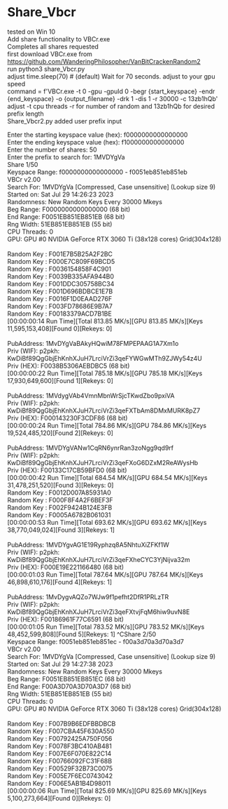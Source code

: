 # Share_Vbcr 
tested on Win 10<br>
Add share functionality to VBCr.exe<br>
Completes all shares requested<br>
first download VBCr.exe from https://github.com/WanderingPhilosopher/VanBitCrackenRandom2 <br>
run python3 share_Vbcr.py<br>
adjust time.sleep(70)  # (default) Wait for 70 seconds. adjust to your gpu speed<br>
command = f'VBCr.exe -t 0 -gpu -gpuId 0 -begr {start_keyspace} -endr {end_keyspace} -o {output_filename} -drk 1 -dis 1 -r 30000 -c 13zb1hQb'<br> 
adjust -t cpu threads -r for number of random and 13zb1hQb for desired prefix length <br>
Share_Vbcr2.py added user prefix input<br>

Enter the starting keyspace value (hex): f0000000000000000<br>
Enter the ending keyspace value (hex): f1000000000000000<br>
Enter the number of shares: 50<br>
Enter the prefix to search for: 1MVDYgVa<br>
Share 1/50<br>
Keyspace Range: f0000000000000000 - f0051eb851eb851eb<br>
VBCr v2.00<br>
 Search For: 1MVDYgVa [Compressed, Case unsensitive] (Lookup size 9)<br>
 Started on: Sat Jul 29 14:26:23 2023<br>
 Randomness: New Random Keys Every 30000 Mkeys<br>
  Beg Range: F0000000000000000 (68 bit)<br>
  End Range: F0051EB851EB851EB (68 bit)<br>
  Rng Width: 51EB851EB851EB (55 bit)<br>
CPU Threads: 0<br>
GPU: GPU #0 NVIDIA GeForce RTX 3060 Ti (38x128 cores) Grid(304x128)<br>
<br>
Random Key :  F001E7B5B25A2F2BC<br>
Random Key :  F000E7C809F69BCD5<br>
Random Key :  F0036154858F4C901<br>
Random Key :  F0039B335AFA944B0<br>
Random Key :  F001DDC305758BC34<br>
Random Key :  F001D696BDBCE1E7B<br>
Random Key :  F0016F1D0EAAD276F<br>
Random Key :  F003FD78686E9B7A7<br>
Random Key :  F00183379ACD7B1BE<br>
 [00:00:00:14 Run Time][Total 813.85 MK/s][GPU 813.85 MK/s][Keys 11,595,153,408][Found 0][Rekeys: 0]<br>
<br>
PubAddress: 1MvDYgVaBAkyHQwiM78FMPEPAAG1A7Xm1o<br>
Priv (WIF): p2pkh: KwDiBf89QgGbjEhKnhXJuH7LrciVrZi3qeFYWGwMTh9ZJWy54z4U<br>
Priv (HEX): F0038B5306AEBDBC5 (68 bit)<br>
 [00:00:00:22 Run Time][Total 785.18 MK/s][GPU 785.18 MK/s][Keys 17,930,649,600][Found 1][Rekeys: 0]<br>
<br>
PubAddress: 1MVdygVAb4VmnMbnWrSjcTKwdZbo9pxiVA<br>
Priv (WIF): p2pkh: KwDiBf89QgGbjEhKnhXJuH7LrciVrZi3qeFXTbAm8DMxMURK8pZ7<br>
Priv (HEX): F000143230F3CDF86 (68 bit)<br>
 [00:00:00:24 Run Time][Total 784.86 MK/s][GPU 784.86 MK/s][Keys 19,524,485,120][Found 2][Rekeys: 0]<br>
<br>
PubAddress: 1MVDYgVANw1CqRN6ynrRan3zoNgg9qd9rf<br>
Priv (WIF): p2pkh: KwDiBf89QgGbjEhKnhXJuH7LrciVrZi3qeFXoG6DZxM2ReAWysHb<br>
Priv (HEX): F00133C17CB59BFD0 (68 bit)<br>
 [00:00:00:42 Run Time][Total 684.54 MK/s][GPU 684.54 MK/s][Keys 31,478,251,520][Found 3][Rekeys: 0]<br>
Random Key :  F0012D007A85931A0<br>
Random Key :  F000F8F4A2F6BEF3F<br>
Random Key :  F002F9424B124E3FB<br>
Random Key :  F0005A6782B061031<br>
 [00:00:00:53 Run Time][Total 693.62 MK/s][GPU 693.62 MK/s][Keys 38,770,049,024][Found 3][Rekeys: 1]<br>
<br>
PubAddress: 1MVDYgvAG1E19Ryphzq8A5NhtuXiZFKf1W<br>
Priv (WIF): p2pkh: KwDiBf89QgGbjEhKnhXJuH7LrciVrZi3qeFXheCYC3YjNijva32m<br>
Priv (HEX): F000E19E221166480 (68 bit)<br>
 [00:00:01:03 Run Time][Total 787.64 MK/s][GPU 787.64 MK/s][Keys 46,898,610,176][Found 4][Rekeys: 1]<br>
<br>
PubAddress: 1MvDygvAQZo7WJw9f1pefht2DfR1PRLzTR<br>
Priv (WIF): p2pkh: KwDiBf89QgGbjEhKnhXJuH7LrciVrZi3qeFXtvjFqM6hiw9uvN8E<br>
Priv (HEX): F00186961F77C6591 (68 bit)<br>
 [00:00:01:05 Run Time][Total 783.52 MK/s][GPU 783.52 MK/s][Keys 48,452,599,808][Found 5][Rekeys: 1]  ^CShare 2/50<br>
Keyspace Range: f0051eb851eb851ec - f00a3d70a3d70a3d7<br>
VBCr v2.00<br>
 Search For: 1MVDYgVa [Compressed, Case unsensitive] (Lookup size 9)<br>
 Started on: Sat Jul 29 14:27:38 2023<br>
 Randomness: New Random Keys Every 30000 Mkeys<br>
  Beg Range: F0051EB851EB851EC (68 bit)<br>
  End Range: F00A3D70A3D70A3D7 (68 bit)<br>
  Rng Width: 51EB851EB851EB (55 bit)<br>
CPU Threads: 0<br>
GPU: GPU #0 NVIDIA GeForce RTX 3060 Ti (38x128 cores) Grid(304x128)<br>
<br>
Random Key :  F007B9B6EDFBBDBCB<br>
Random Key :  F007CBA45F630A550<br>
Random Key :  F00792425A750F056<br>
Random Key :  F0078F3BC410AB481<br>
Random Key :  F007E6F070E822C14<br>
Random Key :  F00766092FC31F68B<br>
Random Key :  F00529F32B73C0075<br>
Random Key :  F005E7F6EC0743042<br>
Random Key :  F006E5AB1B4D98011<br>
 [00:00:00:06 Run Time][Total 825.69 MK/s][GPU 825.69 MK/s][Keys 5,100,273,664][Found 0][Rekeys: 0]<br>
